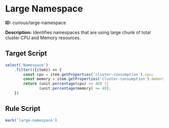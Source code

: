 # Large Namespace
**ID:** curious/large-namespace

**Description:** Identifies namespaces that are using large chunk of total cluster CPU and Memory resources.

## Target Script
```js
select('Namespace')
    .filter(({item}) => {
        const cpu = item.getProperties('cluster-consumption').cpu;
        const memory = item.getProperties('cluster-consumption').memory;
        return (unit.percentage(cpu) >= 40) ||
               (unit.percentage(memory) >= 40);
    })
```
## Rule Script
```js
mark('large-namespace')

```
